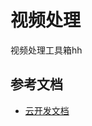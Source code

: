 # 视频处理

视频处理工具箱hh

## 参考文档

- [云开发文档](https://developers.weixin.qq.com/miniprogram/dev/wxcloud/basis/getting-started.html)

